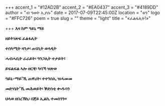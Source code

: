 +++
accent_1 = "#12AD2B"
accent_2 = "#EA0437"
accent_3 = "#4189DD"
author = "ብ ዓወት ኢያሱ"
date = 2017-07-09T22:45:00Z
location = "ቱን"
logo = "#FFC726"
poem = true
slug = ""
theme = "light"
title = "«ፈልፋሊት!»"

+++
**እዛ ከም ዓይኒ ማይ**

**ዘይትነጽፍ ፈልፋሊት**

**ተስካሚት ዛንታ፡ ጠናሲት ወላዲት**

**ሓብሓቢት ራራይት፡ ዓንጋሊት ተታይት፣**

**ይፍልፍል ኣሎ ዘርዊ፡ ካባኻ ዝጽወ**

**ዓይኒ-ማይ’ኺ ጠዋሪት፡ ተተንስኢ ዝሓመመ**

**መድሃኒት’ኺ መሕወይት፡ ቕድስቲ ቊዱሳን**

**ህላወ ዘበረኽኪ፡ በጃይ ኢልኪ ተመስገን።**